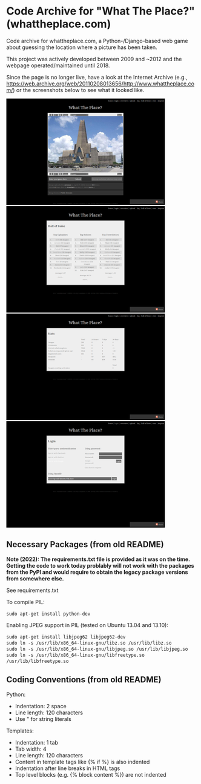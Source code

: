 # Code Archive for "What The Place?" (whattheplace.com)

Code archive for whattheplace.com, a Python-/Django-based web game about guessing the location where a picture has been taken.

This project was actively developed between 2009 and ~2012 and the webpage operated/maintained until 2018.

Since the page is no longer live, have a look at the Internet Archive (e.g., https://web.archive.org/web/20110208013656/http://www.whattheplace.com/) or the screenshots below to see what it looked like.

![Screenshot: Home](/screenshot_home_scaled.png)
![Screenshot: Hall Of Fame](/screenshot_hall_of_fame_scaled.png)
![Screenshot: Stats](/screenshot_stats_scaled.png)
![Screenshot: Login](/screenshot_login_scaled.png)

## Necessary Packages (from old README)

**Note (2022): The requirements.txt file is provided as it was on the time. Getting the code to work today problably will not work with the packages from the PyPI and would require to obtain the legacy package versions from somewhere else.**

See requirements.txt

To compile PIL:
```
sudo apt-get install python-dev
```

Enabling JPEG support in PIL (tested on Ubuntu 13.04 and 13.10):
```
sudo apt-get install libjpeg62 libjpeg62-dev
sudo ln -s /usr/lib/x86_64-linux-gnu/libz.so /usr/lib/libz.so
sudo ln -s /usr/lib/x86_64-linux-gnu/libjpeg.so /usr/lib/libjpeg.so
sudo ln -s /usr/lib/x86_64-linux-gnu/libfreetype.so /usr/lib/libfreetype.so
```

## Coding Conventions (from old README)

Python:
- Indentation: 2 space
- Line length: 120 characters
- Use " for string literals

Templates:
- Indentation: 1 tab
- Tab width: 4
- Line length: 120 characters
- Content in template tags like {% if %} is also indented
- Indentation after line breaks in HTML tags
- Top level blocks (e.g. {% block content %}) are not indented

